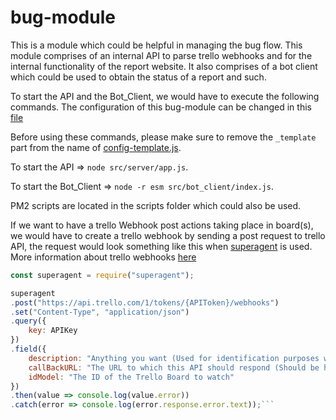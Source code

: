 # bug-module

This is a module which could be helpful in managing the bug flow. This module comprises of an internal API to parse trello webhooks and for the internal functionality of the report website. It also comprises of a bot client which could be used to obtain the status of a report and such.

To start the API and the Bot_Client, we would have to execute the following commands. The configuration of this bug-module can be changed in this [file](https://github.com/ReadOnlyNet/bug-module/blob/master/configs/mandatory_configuration_files/config_template.js)

Before using these commands, please make sure to remove the `_template` part from the name of [config-template.js](https://github.com/ReadOnlyNet/bug-module/blob/master/configs/mandatory_configuration_files/config_template.js).

To start the API => `node src/server/app.js`.

To start the Bot_Client => `node -r esm src/bot_client/index.js`.

PM2 scripts are located in the scripts folder which could also be used.

If we want to have a trello Webhook post actions taking place in board(s), we would have to create a trello webhook by sending a post request to trello API, the request would look something like this when [superagent](http://visionmedia.github.io/superagent) is used. More information about trello webhooks [here](https://developers.trello.com/page/webhooks)

```js
const superagent = require("superagent");

superagent
.post("https://api.trello.com/1/tokens/{APIToken}/webhooks")
.set("Content-Type", "application/json")
.query({
    key: APIKey
})
.field({
    description: "Anything you want (Used for identification purposes when you view the details of a Webhook. More info about it here: https://developers.trello.com/v1.0/reference#webhook-object-1",
    callBackURL: "The URL to which this API should respond (Should be https://{domain}/webhookparser in our case)",
    idModel: "The ID of the Trello Board to watch"
})
.then(value => console.log(value.error))
.catch(error => console.log(error.response.error.text));```